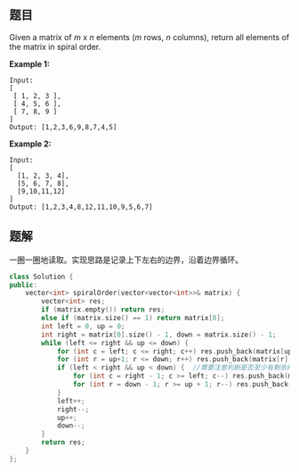 ## 题目

Given a matrix of *m* x *n* elements (*m* rows, *n* columns), return all elements of the matrix in spiral order.

**Example 1:**

```
Input:
[
 [ 1, 2, 3 ],
 [ 4, 5, 6 ],
 [ 7, 8, 9 ]
]
Output: [1,2,3,6,9,8,7,4,5]
```

**Example 2:**

```
Input:
[
  [1, 2, 3, 4],
  [5, 6, 7, 8],
  [9,10,11,12]
]
Output: [1,2,3,4,8,12,11,10,9,5,6,7]
```

 



## 题解

一圈一圈地读取。实现思路是记录上下左右的边界，沿着边界循环。

```cpp
class Solution {
public:
    vector<int> spiralOrder(vector<vector<int>>& matrix) {
        vector<int> res;
        if (matrix.empty()) return res;
        else if (matrix.size() == 1) return matrix[0];
        int left = 0, up = 0;
        int right = matrix[0].size() - 1, down = matrix.size() - 1;
        while (left <= right && up <= down) {
            for (int c = left; c <= right; c++) res.push_back(matrix[up][c]);
            for (int r = up+1; r <= down; r++) res.push_back(matrix[r][right]);
            if (left < right && up < down) {  //需要注意判断是否至少有剩余两行两列
                for (int c = right - 1; c >= left; c--) res.push_back(matrix[down][c]);
                for (int r = down - 1; r >= up + 1; r--) res.push_back(matrix[r][left]);
            }
            left++;
            right--;
            up++;
            down--;
        }
        return res;
    }
};
```
